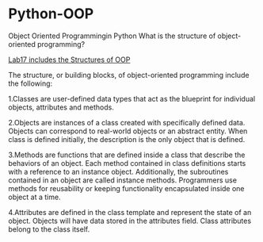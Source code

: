 # Python-OOP
Object Oriented Programmingin Python 
What is the structure of object-oriented programming?

[Lab17 includes the Structures of OOP](https://github.com/lyamann001/Python-OOP-/blob/main/Lab_17.py)


The structure, or building blocks, of object-oriented programming include the following:

1.Classes are user-defined data types that act as the blueprint for individual objects, attributes and methods.


2.Objects are instances of a class created with specifically defined data. Objects can correspond to real-world objects or an abstract entity. When class is defined initially, the description is the only object that is defined.


3.Methods are functions that are defined inside a class that describe the behaviors of an object. Each method contained in class definitions starts with a reference to an instance object. Additionally, the subroutines contained in an object are called instance methods. Programmers use methods for reusability or keeping functionality encapsulated inside one object at a time.


4.Attributes are defined in the class template and represent the state of an object. Objects will have data stored in the attributes field. Class attributes belong to the class itself.

